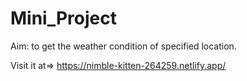 # Mini_Project
Aim: to get the weather condition of specified location.

Visit it at=>
https://nimble-kitten-264259.netlify.app/